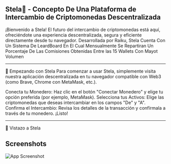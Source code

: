 
## Stela🌌  - Concepto De Una Plataforma de Intercambio de Criptomonedas Descentralizada
¡Bienvenido a Stela! El futuro del intercambio de criptomonedas está aquí, ofreciéndote una experiencia descentralizada, segura y eficiente directamente desde tu navegador. Desarrollada por Raiku, Stela Cuenta Con Un Sistema De LeardBoard En El Cual Mensualmente Se Repartiran Un Porcentaje De Las Comisiones Obtenidas Entre las 15 Wallets Con Mayot Volumen 

---
🚀 Empezando con Stela
Para comenzar a usar Stela, simplemente visita nuestra aplicación descentralizada en tu navegador compatible con Web3 (como Brave, Chrome con MetaMask, etc.).

Conecta tu Monedero: Haz clic en el botón "Conectar Monedero" y elige tu opción preferida (por ejemplo, MetaMask).
Selecciona tus Activos: Elige las criptomonedas que deseas intercambiar en los campos "De" y "A".
Confirma el Intercambio: Revisa los detalles de la transacción y confírmala a través de tu monedero. ¡Listo!

---
📸 Vistazo a Stela
## Screenshots

![App Screenshot](https://ibb.co/Ngb2JP1r)
